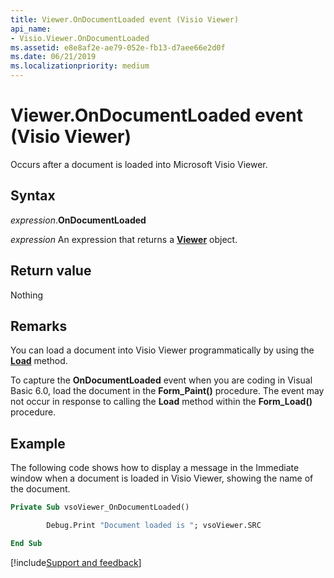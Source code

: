```yaml
---
title: Viewer.OnDocumentLoaded event (Visio Viewer)
api_name:
- Visio.Viewer.OnDocumentLoaded
ms.assetid: e8e8af2e-ae79-052e-fb13-d7aee66e2d0f
ms.date: 06/21/2019
ms.localizationpriority: medium
---
```



# Viewer.OnDocumentLoaded event (Visio Viewer)

Occurs after a document is loaded into Microsoft Visio Viewer.


## Syntax

_expression_.**OnDocumentLoaded**

_expression_ An expression that returns a **[Viewer](Visio.Viewer.md)** object.


## Return value

Nothing


## Remarks

You can load a document into Visio Viewer programmatically by using the **[Load](Visio.Viewer.Load.md)** method.

To capture the **OnDocumentLoaded** event when you are coding in Visual Basic 6.0, load the document in the **Form_Paint()** procedure. The event may not occur in response to calling the **Load** method within the **Form_Load()** procedure.


## Example

The following code shows how to display a message in the Immediate window when a document is loaded in Visio Viewer, showing the name of the document.

```vb
Private Sub vsoViewer_OnDocumentLoaded()

        Debug.Print "Document loaded is "; vsoViewer.SRC

End Sub
```

[!include[Support and feedback](~/includes/feedback-boilerplate.md)]